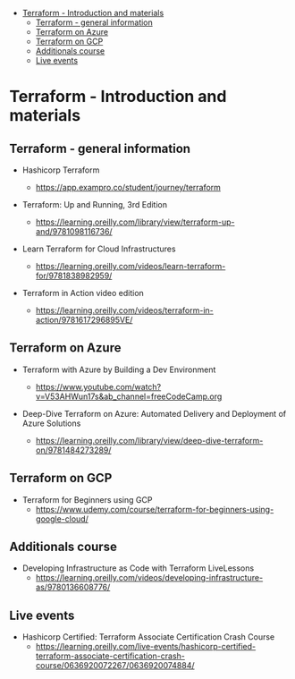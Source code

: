 
<!-- TOC -->

- [Terraform - Introduction and materials](#terraform---introduction-and-materials)
  - [Terraform - general information](#terraform---general-information)
  - [Terraform on Azure](#terraform-on-azure)
  - [Terraform on GCP](#terraform-on-gcp)
  - [Additionals course](#additionals-course)
  - [Live events](#live-events)

<!-- /TOC -->

# Terraform - Introduction and materials

## Terraform - general information

- Hashicorp Terraform
    - https://app.exampro.co/student/journey/terraform

- Terraform: Up and Running, 3rd Edition
  - https://learning.oreilly.com/library/view/terraform-up-and/9781098116736/

- Learn Terraform for Cloud Infrastructures
    - https://learning.oreilly.com/videos/learn-terraform-for/9781838982959/

- Terraform in Action video edition
    - https://learning.oreilly.com/videos/terraform-in-action/9781617296895VE/

## Terraform on Azure

- Terraform with Azure by Building a Dev Environment
  - https://www.youtube.com/watch?v=V53AHWun17s&ab_channel=freeCodeCamp.org

- Deep-Dive Terraform on Azure: Automated Delivery and Deployment of Azure Solutions
  - https://learning.oreilly.com/library/view/deep-dive-terraform-on/9781484273289/

## Terraform on GCP

- Terraform for Beginners using GCP
    - https://www.udemy.com/course/terraform-for-beginners-using-google-cloud/

## Additionals course

- Developing Infrastructure as Code with Terraform LiveLessons
  - https://learning.oreilly.com/videos/developing-infrastructure-as/9780136608776/

## Live events

- Hashicorp Certified: Terraform Associate Certification Crash Course
  - https://learning.oreilly.com/live-events/hashicorp-certified-terraform-associate-certification-crash-course/0636920072267/0636920074884/